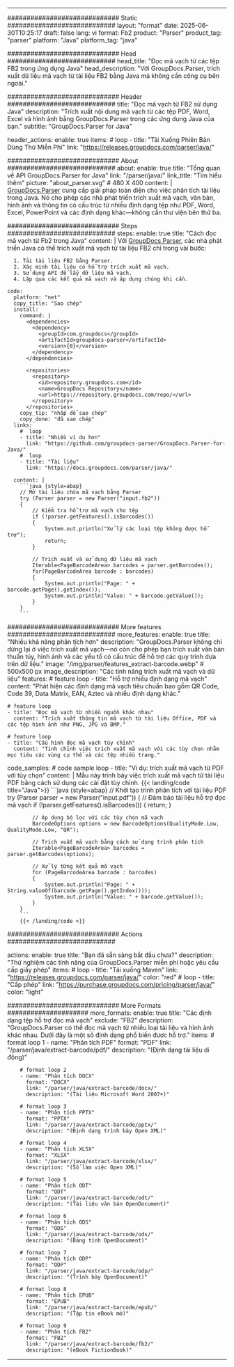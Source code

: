 


---
############################# Static ############################
layout: "format"
date:  2025-06-30T10:25:17
draft: false
lang: vi
format: Fb2
product: "Parser"
product_tag: "parser"
platform: "Java"
platform_tag: "java"

############################# Head ############################
head_title: "Đọc mã vạch từ các tệp FB2 trong ứng dụng Java"
head_description: "Với GroupDocs.Parser, trích xuất dữ liệu mã vạch từ tài liệu FB2 bằng Java mà không cần công cụ bên ngoài."

############################# Header ############################
title: "Đọc mã vạch từ FB2 sử dụng Java" 
description: "Trích xuất nội dung mã vạch từ các tệp PDF, Word, Excel và hình ảnh bằng GroupDocs.Parser trong các ứng dụng Java của bạn."
subtitle: "GroupDocs.Parser for Java" 

header_actions:
  enable: true
  items:
    #  loop
    - title: "Tải Xuống Phiên Bản Dùng Thử Miễn Phí"
      link: "https://releases.groupdocs.com/parser/java/"
      
############################# About ############################
about:
    enable: true
    title: "Tổng quan về API GroupDocs.Parser for Java"
    link: "/parser/java/"
    link_title: "Tìm hiểu thêm"
    picture: "about_parser.svg" # 480 X 400
    content: |
       [GroupDocs.Parser](/parser/java/) cung cấp giải pháp toàn diện cho việc phân tích tài liệu trong Java. Nó cho phép các nhà phát triển trích xuất mã vạch, văn bản, hình ảnh và thông tin có cấu trúc từ nhiều định dạng tệp như PDF, Word, Excel, PowerPoint và các định dạng khác—không cần thư viện bên thứ ba.

############################# Steps ############################
steps:
    enable: true
    title: "Cách đọc mã vạch từ Fb2 trong Java"
    content: |
      Với [GroupDocs.Parser](/parser/java/), các nhà phát triển Java có thể trích xuất mã vạch từ tài liệu FB2 chỉ trong vài bước:
      
      1. Tải tài liệu FB2 bằng Parser.
      2. Xác minh tài liệu có hỗ trợ trích xuất mã vạch.
      3. Sử dụng API để lấy dữ liệu mã vạch.
      4. Lặp qua các kết quả mã vạch và áp dụng chúng khi cần.
   
    code:
      platform: "net"
      copy_title: "Sao chép"
      install:
        command: |
          <dependencies>
            <dependency>
              <groupId>com.groupdocs</groupId>
              <artifactId>groupdocs-parser</artifactId>
              <version>{0}</version>
            </dependency>
          </dependencies>

          <repositories>
            <repository>
              <id>repository.groupdocs.com</id>
              <name>GroupDocs Repository</name>
              <url>https://repository.groupdocs.com/repo/</url>
            </repository>
          </repositories>
        copy_tip: "nhấp để sao chép"
        copy_done: "đã sao chép"
      links:
        #  loop
        - title: "Nhiều ví dụ hơn"
          link: "https://github.com/groupdocs-parser/GroupDocs.Parser-for-Java/"
        #  loop
        - title: "Tài liệu"
          link: "https://docs.groupdocs.com/parser/java/"
          
      content: |
        ```java {style=abap}
        // Mở tài liệu chứa mã vạch bằng Parser
        try (Parser parser = new Parser("input.fb2"))
        {
            // Kiểm tra hỗ trợ mã vạch cho tệp
            if (!parser.getFeatures().isBarcodes())
            {
                System.out.println("Xử lý các loại tệp không được hỗ trợ");
                return;
            }

            // Trích xuất và sử dụng dữ liệu mã vạch
            Iterable<PageBarcodeArea> barcodes = parser.getBarcodes();
            for(PageBarcodeArea barcode : barcodes)
            {
                System.out.println("Page: " + barcode.getPage().getIndex());
                System.out.println("Value: " + barcode.getValue());
            }
        }
        ```            

############################# More features ############################
more_features:
  enable: true
  title: "Nhiều khả năng phân tích hơn"
  description: "GroupDocs.Parser không chỉ dừng lại ở việc trích xuất mã vạch—nó còn cho phép bạn trích xuất văn bản thuần túy, hình ảnh và các yếu tố có cấu trúc để hỗ trợ các quy trình dựa trên dữ liệu."
  image: "/img/parser/features_extract-barcode.webp" # 500x500 px
  image_description: "Các tính năng trích xuất mã vạch và dữ liệu"
  features:
    # feature loop
    - title: "Hỗ trợ nhiều định dạng mã vạch"
      content: "Phát hiện các định dạng mã vạch tiêu chuẩn bao gồm QR Code, Code 39, Data Matrix, EAN, Aztec và nhiều định dạng khác."

    # feature loop
    - title: "Đọc mã vạch từ nhiều nguồn khác nhau"
      content: "Trích xuất thông tin mã vạch từ tài liệu Office, PDF và các tệp hình ảnh như PNG, JPG và BMP."

    # feature loop
    - title: "Cấu hình đọc mã vạch tùy chỉnh"
      content: "Tinh chỉnh việc trích xuất mã vạch với các tùy chọn nhằm mục tiêu các vùng cụ thể và các tệp nhiều trang."
      
  code_samples:
    # code sample loop
    - title: "Ví dụ: trích xuất mã vạch từ PDF với tùy chọn"
      content: |
        Mẫu này trình bày việc trích xuất mã vạch từ tài liệu PDF bằng cách sử dụng các cài đặt tùy chỉnh.
        {{< landing/code title="Java">}}
        ```java {style=abap}
        //  Khởi tạo trình phân tích với tài liệu PDF
        try (Parser parser = new Parser("input.pdf"))
        {
            // Đảm bảo tài liệu hỗ trợ đọc mã vạch
            if (!parser.getFeatures().isBarcodes())
            {
                return;
            }

            // Áp dụng bộ lọc với các tùy chọn mã vạch
            BarcodeOptions options = new BarcodeOptions(QualityMode.Low, QualityMode.Low, "QR");

            // Trích xuất mã vạch bằng cách sử dụng trình phân tích
            Iterable<PageBarcodeArea> barcodes = parser.getBarcodes(options);

            // Xử lý từng kết quả mã vạch
            for (PageBarcodeArea barcode : barcodes)
            {
                System.out.println("Page: " + String.valueOf(barcode.getPage().getIndex()));
                System.out.println("Value: " + barcode.getValue());
            }
        }
        ```
        {{< /landing/code >}}


############################# Actions ############################

actions:
  enable: true
  title: "Bạn đã sẵn sàng bắt đầu chưa?"
  description: "Thử nghiệm các tính năng của GroupDocs.Parser miễn phí hoặc yêu cầu cấp giấy phép"
  items:
    #  loop
    - title: "Tải xuống Maven"
      link: "https://releases.groupdocs.com/parser/java/"
      color: "red"
        #  loop
    - title: "Cấp phép"
      link: "https://purchase.groupdocs.com/pricing/parser/java/"
      color: "light"


############################# More Formats #####################
more_formats:
    enable: true
    title: "Các định dạng tệp hỗ trợ đọc mã vạch"
    exclude: "FB2"
    description: "GroupDocs.Parser có thể đọc mã vạch từ nhiều loại tài liệu và hình ảnh khác nhau. Dưới đây là một số định dạng phổ biến được hỗ trợ."
    items: 
        # format loop 1
        - name: "Phân tích PDF"
          format: "PDF"
          link: "/parser/java/extract-barcode/pdf/"
          description: "(Định dạng tài liệu di động)"
          
        # format loop 2
        - name: "Phân tích DOCX"
          format: "DOCX"
          link: "/parser/java/extract-barcode/docx/"
          description: "(Tài liệu Microsoft Word 2007+)"
          
        # format loop 3
        - name: "Phân tích PPTX"
          format: "PPTX"
          link: "/parser/java/extract-barcode/pptx/"
          description: "(Định dạng trình bày Open XML)"
          
        # format loop 4
        - name: "Phân tích XLSX"
          format: "XLSX"
          link: "/parser/java/extract-barcode/xlsx/"
          description: "(Sổ làm việc Open XML)"
          
        # format loop 5
        - name: "Phân tích ODT"
          format: "ODT"
          link: "/parser/java/extract-barcode/odt/"
          description: "(Tài liệu văn bản OpenDocument)"
          
        # format loop 6
        - name: "Phân tích ODS"
          format: "ODS"
          link: "/parser/java/extract-barcode/ods/"
          description: "(Bảng tính OpenDocument)"
          
        # format loop 7
        - name: "Phân tích ODP"
          format: "ODP"
          link: "/parser/java/extract-barcode/odp/"
          description: "(Trình bày OpenDocument)"
          
        # format loop 8
        - name: "Phân tích EPUB"
          format: "EPUB"
          link: "/parser/java/extract-barcode/epub/"
          description: "(Tập tin eBook mở)"
          
        # format loop 9
        - name: "Phân tích FB2"
          format: "FB2"
          link: "/parser/java/extract-barcode/fb2/"
          description: "(eBook FictionBook)"
         
          

---